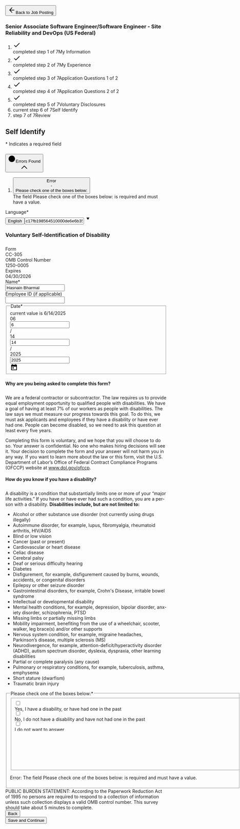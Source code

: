 <div data-automation-id="applyFlowPage" class="css-inhirh"><div class="css-1gemwd5"><div dir="ltr"><button type="button" data-automation-id="backToJobPosting" role="link" class="css-1sbi3kp"><span class="css-1p727v3"><svg xmlns="http://www.w3.org/2000/svg" width="24" height="24" class="wd-icon-arrow-left wd-icon" focusable="false" role="presentation" viewBox="0 0 24 24"><g fill-rule="evenodd" class="wd-icon-container"><path d="M13.436 5.263a.506.506 0 0 0-.003-.71l-.7-.701a.495.495 0 0 0-.71-.003l-7.779 7.777a.498.498 0 0 0-.144.352.48.48 0 0 0 .144.356l7.778 7.778a.506.506 0 0 0 .71-.003l.701-.7a.495.495 0 0 0 .003-.711l-5.702-5.703H19.36c.273 0 .5-.226.5-.505v-.99a.495.495 0 0 0-.5-.505H7.704l5.732-5.732z" class="wd-icon-fill"></path></g></svg></span><span class="css-pplshs">Back to Job Posting</span></button></div><h3 data-automation-id="jobTitleHeading" class="css-7yffhx">Senior Associate Software Engineer/Software Engineer - Site Reliability and DevOps (US Federal)</h3></div><div aria-label="Application Progress" class="css-nt23zb"><ol data-automation-id="progressBar" class="css-1r5uv2c"><li data-automation-id="progressBarCompletedStep" class="css-1dczh83"><div class="css-yjitp2"><div color="#0875E1" class="css-klnzhc"></div><div class="css-1rjq8gp"><div color="#0875E1" class="css-1ekvxz9"><span class="css-1jfvy9w"><svg xmlns="http://www.w3.org/2000/svg" width="24" height="24" class="wd-icon-check wd-icon" focusable="false" role="presentation" viewBox="0 0 24 24"><g fill-rule="evenodd" class="wd-icon-container"><path d="M8.657 15.85l10.26-10.26a.49.49 0 0 1 .703.01l.7.7a.495.495 0 0 1 .01.704L9.005 18.33a.488.488 0 0 1-.692.002L8.3 18.32l-4.946-4.946a.495.495 0 0 1 .003-.711l.7-.7a.507.507 0 0 1 .711-.004l3.889 3.89z" class="wd-icon-fill"></path></g></svg></span></div></div><div color="#0875E1" class="css-ddmw2m"></div></div><label aria-live="polite" class="css-vv2f43">completed step 1 of 7</label><label class="css-1u51z1n">My Information</label></li><li data-automation-id="progressBarCompletedStep" class="css-1dczh83"><div class="css-yjitp2"><div color="#0875E1" class="css-ddmw2m"></div><div class="css-1rjq8gp"><div color="#0875E1" class="css-1ekvxz9"><span class="css-1jfvy9w"><svg xmlns="http://www.w3.org/2000/svg" width="24" height="24" class="wd-icon-check wd-icon" focusable="false" role="presentation" viewBox="0 0 24 24"><g fill-rule="evenodd" class="wd-icon-container"><path d="M8.657 15.85l10.26-10.26a.49.49 0 0 1 .703.01l.7.7a.495.495 0 0 1 .01.704L9.005 18.33a.488.488 0 0 1-.692.002L8.3 18.32l-4.946-4.946a.495.495 0 0 1 .003-.711l.7-.7a.507.507 0 0 1 .711-.004l3.889 3.89z" class="wd-icon-fill"></path></g></svg></span></div></div><div color="#0875E1" class="css-ddmw2m"></div></div><label aria-live="polite" class="css-vv2f43">completed step 2 of 7</label><label class="css-1u51z1n">My Experience</label></li><li data-automation-id="progressBarCompletedStep" class="css-1dczh83"><div class="css-yjitp2"><div color="#0875E1" class="css-ddmw2m"></div><div class="css-1rjq8gp"><div color="#0875E1" class="css-1ekvxz9"><span class="css-1jfvy9w"><svg xmlns="http://www.w3.org/2000/svg" width="24" height="24" class="wd-icon-check wd-icon" focusable="false" role="presentation" viewBox="0 0 24 24"><g fill-rule="evenodd" class="wd-icon-container"><path d="M8.657 15.85l10.26-10.26a.49.49 0 0 1 .703.01l.7.7a.495.495 0 0 1 .01.704L9.005 18.33a.488.488 0 0 1-.692.002L8.3 18.32l-4.946-4.946a.495.495 0 0 1 .003-.711l.7-.7a.507.507 0 0 1 .711-.004l3.889 3.89z" class="wd-icon-fill"></path></g></svg></span></div></div><div color="#0875E1" class="css-ddmw2m"></div></div><label aria-live="polite" class="css-vv2f43">completed step 3 of 7</label><label class="css-1u51z1n">Application Questions 1 of 2</label></li><li data-automation-id="progressBarCompletedStep" class="css-1dczh83"><div class="css-yjitp2"><div color="#0875E1" class="css-ddmw2m"></div><div class="css-1rjq8gp"><div color="#0875E1" class="css-1ekvxz9"><span class="css-1jfvy9w"><svg xmlns="http://www.w3.org/2000/svg" width="24" height="24" class="wd-icon-check wd-icon" focusable="false" role="presentation" viewBox="0 0 24 24"><g fill-rule="evenodd" class="wd-icon-container"><path d="M8.657 15.85l10.26-10.26a.49.49 0 0 1 .703.01l.7.7a.495.495 0 0 1 .01.704L9.005 18.33a.488.488 0 0 1-.692.002L8.3 18.32l-4.946-4.946a.495.495 0 0 1 .003-.711l.7-.7a.507.507 0 0 1 .711-.004l3.889 3.89z" class="wd-icon-fill"></path></g></svg></span></div></div><div color="#0875E1" class="css-ddmw2m"></div></div><label aria-live="polite" class="css-vv2f43">completed step 4 of 7</label><label class="css-1u51z1n">Application Questions 2 of 2</label></li><li data-automation-id="progressBarCompletedStep" class="css-1dczh83"><div class="css-yjitp2"><div color="#0875E1" class="css-ddmw2m"></div><div class="css-1rjq8gp"><div color="#0875E1" class="css-1ekvxz9"><span class="css-1jfvy9w"><svg xmlns="http://www.w3.org/2000/svg" width="24" height="24" class="wd-icon-check wd-icon" focusable="false" role="presentation" viewBox="0 0 24 24"><g fill-rule="evenodd" class="wd-icon-container"><path d="M8.657 15.85l10.26-10.26a.49.49 0 0 1 .703.01l.7.7a.495.495 0 0 1 .01.704L9.005 18.33a.488.488 0 0 1-.692.002L8.3 18.32l-4.946-4.946a.495.495 0 0 1 .003-.711l.7-.7a.507.507 0 0 1 .711-.004l3.889 3.89z" class="wd-icon-fill"></path></g></svg></span></div></div><div color="#0875E1" class="css-ddmw2m"></div></div><label aria-live="polite" class="css-vv2f43">completed step 5 of 7</label><label class="css-1u51z1n">Voluntary Disclosures</label></li><li data-automation-id="progressBarActiveStep" class="css-1dczh83"><div class="css-yjitp2"><div color="#0875E1" class="css-ddmw2m"></div><div class="css-1rjq8gp"><div color="#0875E1" class="css-1me69os"></div></div><div color="#0875E1" class="css-fkn6a7"></div></div><label aria-live="polite" class="css-vv2f43">current step 6 of 7</label><label class="css-1uso8fp">Self Identify</label></li><li data-automation-id="progressBarInactiveStep" class="css-1dczh83"><div class="css-yjitp2"><div color="#0875E1" class="css-fkn6a7"></div><div class="css-1rjq8gp"><div class="css-1osnbx9"></div></div><div color="#0875E1" class="css-klnzhc"></div></div><label aria-live="polite" class="css-vv2f43">step 7 of 7</label><label class="css-1u51z1n">Review</label></li></ol></div><div class="css-1j489tx" style=""><div class="css-g7hkny"><h2 tabindex="-1" class="css-1ylcaf3">Self Identify</h2><div class="css-1qmlawl"><abbr class="css-f40pqd">*</abbr> Indicates a required field</div><div class="css-chz2yv"><div class="css-25csez"><h3 class="css-13jaz8d"><button aria-controls="q01w1d" aria-expanded="true" class="css-1m3mkpx"><div class="css-10bs8u2"><span class="css-1w6unsi"><svg xmlns="http://www.w3.org/2000/svg" width="24" height="24" class="wd-icon-exclamation-circle wd-icon" focusable="false" role="presentation" viewBox="0 0 24 24"><g fill-rule="evenodd" class="wd-icon-container"><circle cx="12" cy="12" r="9" class="wd-icon-background"></circle><path d="M12 2c5.523 0 10 4.476 10 10 0 5.523-4.476 10-10 10-5.523 0-10-4.476-10-10C2 6.477 6.476 2 12 2zm0 2a8 8 0 0 0-8 8 8 8 0 0 0 8 8 8 8 0 0 0 8-8 8 8 0 0 0-8-8z" class="wd-icon-fill"></path><path d="M12.495 7c.279 0 .505.233.505.503v5.994a.497.497 0 0 1-.505.503h-.99a.509.509 0 0 1-.505-.503V7.503c0-.278.214-.503.505-.503h.99zm0 10a.497.497 0 0 0 .505-.505v-.99a.497.497 0 0 0-.505-.505h-.99a.497.497 0 0 0-.505.505v.99c0 .279.214.505.505.505h.99z" class="wd-icon-accent"></path></g></svg></span>Errors Found</div><span class="css-xxckdt"><svg xmlns="http://www.w3.org/2000/svg" width="24" height="24" class="wd-icon-chevron-up wd-icon" focusable="false" role="presentation" viewBox="0 0 24 24"><g fill-rule="evenodd" class="wd-icon-container"><path fill-rule="nonzero" d="M20.857 14.657c.19.19.192.507-.002.7l-.747.749a.493.493 0 0 1-.7.001L12 8.696l-7.406 7.411a.499.499 0 0 1-.632.056l-.069-.057-.748-.748a.494.494 0 0 1 0-.701l8.505-8.512a.492.492 0 0 1 .7 0z" class="wd-icon-fill"></path></g></svg></span></button></h3><div id="q01w1d" class="css-9b1s2e"><div data-automation-id="errorHeading" class="css-1lxwves"><ol class="css-1mojtdp"><li value="1" class="css-1d12bji"><div class="css-1riajt"><button aria-describedby="hint301" class="css-tgkpvs"><span class="css-0">Error</span><div aria-hidden="true" class="css-1v2gbx6">-</div>Please check one of the boxes below:</button><div id="hint301" class="css-x5ugay">The field Please check one of the boxes below: is required and must have a value.</div></div></li></ol></div></div></div></div><div data-automation-id="applyFlowSelfIdentifyPage"><div role="group" aria-labelledby="selfIdentifiedDisabilityData-section"><div data-fkit-id="selfIdentifiedDisabilityData--null" class="css-1obf64m"><div lang="en-US"><div data-automation-id="formField-disabilityForm" data-fkit-id="selfIdentifiedDisabilityData--disabilityForm" class="css-7t35fz"><label for="selfIdentifiedDisabilityData--disabilityForm" class="css-1ud5i8o"><span>Language<abbr aria-hidden="true" class="css-1fc83zd">*</abbr></span></label><div class="css-15rz5ap"><div style="width: 100%; max-width: 344px; min-width: 280px;"><div class="css-12zup1l"><button aria-haspopup="listbox" type="button" value="c17fb198564510000de6e6b35bb80000" aria-label="Language English Required" name="disabilityForm" id="selfIdentifiedDisabilityData--disabilityForm" class="css-5bqb1n">English</button><input type="text" class="css-77hcv" value="c17fb198564510000de6e6b35bb80000"><span class="menu-icon css-gvnnq4"><svg xmlns="http://www.w3.org/2000/svg" width="24" height="24" class="wd-icon-caret-down-small wd-icon" focusable="false" role="presentation" viewBox="0 0 24 24"><g fill-rule="evenodd" class="wd-icon-container"><path d="M12.288 15.866c.117.18.31.177.424 0l4.235-6.538c.116-.18.034-.328-.176-.328H8.229c-.214 0-.29.15-.176.328l4.235 6.538z" class="wd-icon-fill"></path></g></svg></span></div></div><div class="css-18szrho"></div></div></div><h3 class="css-1c2ie72" style="padding-bottom: 8px;">Voluntary Self-Identification of Disability</h3><div class="css-7t35fz"><label for="formNumber" class="css-1ud5i8o">Form</label><div class="css-233int"><span id="formNumber" class="css-1ccsoih">CC-305</span></div></div><div class="css-7t35fz"><label for="ombControlNumber" class="css-1ud5i8o">OMB Control Number</label><div class="css-233int"><span id="ombControlNumber" class="css-1ccsoih">1250-0005</span></div></div><div class="css-7t35fz"><label for="expirationDate" class="css-1ud5i8o">Expires</label><div class="css-233int"><span id="expirationDate" class="css-1ccsoih">04/30/2026</span></div></div><div data-automation-id="formField-name" data-fkit-id="selfIdentifiedDisabilityData--name" class="css-7t35fz"><label for="selfIdentifiedDisabilityData--name" class="css-1ud5i8o"><span>Name<abbr aria-hidden="true" class="css-1fc83zd">*</abbr></span></label><div class="css-15rz5ap"><div style="width: 100%; max-width: 344px; min-width: 280px;"><input type="text" id="selfIdentifiedDisabilityData--name" name="name" aria-required="true" class="css-kohepr" value="Hasnain Bharmal"></div><div class="css-18szrho"></div></div></div><div data-automation-id="formField-employeeId" data-fkit-id="selfIdentifiedDisabilityData--employeeId" class="css-7t35fz"><label for="selfIdentifiedDisabilityData--employeeId" class="css-1ud5i8o">Employee ID (if applicable)</label><div class="css-15rz5ap"><div style="width: 100%; max-width: 344px; min-width: 280px;"><input type="text" id="selfIdentifiedDisabilityData--employeeId" name="employeeId" aria-required="false" class="css-kohepr" value=""></div><div class="css-18szrho"></div></div></div><div data-automation-id="formField-dateSignedOn" data-fkit-id="selfIdentifiedDisabilityData--dateSignedOn" class="css-gvoll6"><fieldset class="css-fp1gzn"><legend><label id="label302" class="css-1ud5i8o"><span>Date<abbr aria-hidden="true" class="css-1fc83zd">*</abbr></span></label></legend><div class="css-233int"><div><div aria-hidden="true" id="helpText-selfIdentifiedDisabilityData--dateSignedOn" class="css-i19yjz">current value is 6/14/2025</div><div id="selfIdentifiedDisabilityData--dateSignedOn" aria-labelledby="hiddenDateValueId-selfIdentifiedDisabilityData--dateSignedOn" role="group" data-automation-id="dateInputWrapper" class="css-14lnbwh"><div tabindex="-1" class="css-16gtr0q"><div class="css-16fr0y2" id="selfIdentifiedDisabilityData--dateSignedOn-dateSectionMonth" tabindex="-1"><div aria-hidden="true" id="selfIdentifiedDisabilityData--dateSignedOn-dateSectionMonth-display" data-automation-id="dateSectionMonth-display" class="css-yezobt">06</div><input role="spinbutton" aria-describedby="helpText-selfIdentifiedDisabilityData--dateSignedOn" aria-label="Month" aria-valuemax="12" aria-valuemin="1" aria-valuetext="6" id="selfIdentifiedDisabilityData--dateSignedOn-dateSectionMonth-input" data-automation-id="dateSectionMonth-input" class="css-72im0m" value="6" aria-valuenow="6"></div><div class="css-glihkz">/</div><div class="css-16fr0y2" id="selfIdentifiedDisabilityData--dateSignedOn-dateSectionDay" tabindex="0"><div aria-hidden="true" id="selfIdentifiedDisabilityData--dateSignedOn-dateSectionDay-display" data-automation-id="dateSectionDay-display" class="css-yezobt">14</div><input role="spinbutton" aria-label="Day" aria-valuemax="31" aria-valuemin="1" aria-valuetext="14" id="selfIdentifiedDisabilityData--dateSignedOn-dateSectionDay-input" data-automation-id="dateSectionDay-input" class="css-72im0m" value="14" tabindex="-1" aria-valuenow="14"></div><div class="css-glihkz">/</div><div class="css-16ij98c" id="selfIdentifiedDisabilityData--dateSignedOn-dateSectionYear" tabindex="0"><div aria-hidden="true" id="selfIdentifiedDisabilityData--dateSignedOn-dateSectionYear-display" data-automation-id="dateSectionYear-display" class="css-yezobt">2025</div><input role="spinbutton" aria-label="Year" aria-valuemax="9999" aria-valuemin="1" aria-valuetext="2025" id="selfIdentifiedDisabilityData--dateSignedOn-dateSectionYear-input" tabindex="-1" data-automation-id="dateSectionYear-input" class="css-72im0m" value="2025" aria-valuenow="2025"></div></div><div aria-label="Calendar" aria-describedby="" data-automation-id="dateIcon" role="button" tabindex="0" class="css-hdh0bo"><span class="css-8qepr6"><svg xmlns="http://www.w3.org/2000/svg" width="24" height="24" class="wd-icon-calendar wd-icon" focusable="false" role="presentation" viewBox="0 0 24 24"><g fill-rule="evenodd" class="wd-icon-container"><path d="M4 5h16v4H4z" class="wd-icon-background"></path><path d="M3 9.467V4.991C3 4.444 3.445 4 3.993 4H6V2.495C6 2.222 6.214 2 6.505 2h.99c.279 0 .505.216.505.495V4h8V2.495c0-.273.214-.495.505-.495h.99c.279 0 .505.216.505.495V4h2.007c.548 0 .993.451.993.99V20.066c0 .47-.368.86-.854.925a.995.995 0 0 1-.14.01H3.994a1 1 0 0 1-.176-.016c-.465-.08-.817-.46-.817-.919V9.467zM5 10v9h14v-9H5zm2.49 6a.488.488 0 0 1-.49-.49v-3.02c0-.27.215-.49.49-.49h3.02c.27 0 .49.215.49.49v3.02c0 .27-.215.49-.49.49H7.49zM5 6v2h14V6H5z" class="wd-icon-fill"></path></g></svg></span></div></div><div hidden="" id="helpText-selfIdentifiedDisabilityData--dateSignedOn">use right and left arrows to navigate spin buttons</div></div><div class="css-0"></div></div></fieldset></div><div class="css-i3pbo"><h4 class="css-1jmq48b" style="padding-bottom: 8px;">Why are you being asked to complete this form?</h4><div class="css-1xmx5k5"><div data-automation-id="richText" class="css-1rdwyhm">We are a federal contractor or subcontractor. The law requires us to provide equal employment opportunity to qualified people with disabilities. We have a goal of having at least 7% of our workers as people with disabilities. The law says we must measure our progress towards this goal. To do this, we must ask applicants and employees if they have a disability or have ever had one. People can become disabled, so we need to ask this question at least every five years.

Completing this form is voluntary, and we hope that you will choose to do so. Your answer is confidential. No one who makes hiring decisions will see it. Your decision to complete the form and your answer will not harm you in any way. If you want to learn more about the law or this form, visit the U.S. Department of Labor’s Office of Federal Contract Compliance Programs (OFCCP) website at <a href="https://www.dol.gov/ofccp" target="_blank" rel="noopener noreferrer">www.dol.gov/ofccp</a>.</div></div></div><div class="css-i3pbo"><h4 class="css-1jmq48b" style="padding-bottom: 8px;">How do you know if you have a disability?</h4><div class="css-1xmx5k5"><div data-automation-id="richText" class="css-1wx38f7">A disability is a condition that substantially limits one or more of your “major life activities.” If you have or have ever had such a condition, you are a person with a disability. <b>Disabilities include, but are not limited to:</b>

<ul><li>Alcohol or other substance use disorder (not currently using drugs illegally)</li><li>Autoimmune disorder, for example, lupus, fibromyalgia, rheumatoid arthritis, HIV/AIDS</li><li>Blind or low vision</li><li>Cancer (past or present)</li><li>Cardiovascular or heart disease</li><li>Celiac disease</li><li>Cerebral palsy</li><li>Deaf or serious difficulty hearing</li><li>Diabetes</li><li>Disfigurement, for example, disfigurement caused by burns, wounds, accidents, or congenital disorders</li><li>Epilepsy or other seizure disorder</li><li>Gastrointestinal disorders, for example, Crohn's Disease, irritable bowel syndrome</li><li>Intellectual or developmental disability</li><li>Mental health conditions, for example, depression, bipolar disorder, anxiety disorder, schizophrenia, PTSD</li><li>Missing limbs or partially missing limbs</li><li>Mobility impairment, benefiting from the use of a wheelchair, scooter, walker, leg brace(s) and/or other supports</li><li>Nervous system condition, for example, migraine headaches, Parkinson’s disease, multiple sclerosis (MS)</li><li>Neurodivergence, for example,<span style="word-break: break-all; word-wrap: break-word; display: inline; text-decoration: inherit;"> attention-deficit/hyperactivity</span> disorder (ADHD), autism spectrum disorder, dyslexia, dyspraxia, other learning disabilities</li><li>Partial or complete paralysis (any cause)</li><li>Pulmonary or respiratory conditions, for example, tuberculosis, asthma, emphysema</li><li>Short stature (dwarfism)</li><li>Traumatic brain injury</li></ul></div></div></div><div data-automation-id="formField-disabilityStatus" data-fkit-id="selfIdentifiedDisabilityData--disabilityStatus" class="css-gvoll6"><fieldset class="css-1s9yhc"><legend><label id="label303" class="css-1ud5i8o"><span>Please check one of the boxes below:<abbr aria-hidden="true" class="css-1fc83zd">*</abbr></span></label></legend><div class="css-15rz5ap"><div style="width: 100%; max-width: 704px; min-width: 280px;"><span data-automation-id="631255388-rows_3"><fieldset data-automation-id="disabilityStatus-CheckboxGroup" id="selfIdentifiedDisabilityData--disabilityStatus" aria-required="true" class="css-a2xdfh" style="position: relative;" aria-describedby="error1-selfIdentifiedDisabilityData--disabilityStatus" aria-invalid="true"><div style="overflow: visible; height: 96px; width: 0px;"><div aria-label="grid" aria-readonly="true" class="ReactVirtualized__Grid ReactVirtualized__List" role="grid" tabindex="0" style="box-sizing: content-box; direction: ltr; position: relative; width: 680px; will-change: transform; overflow: hidden;"><div class="ReactVirtualized__Grid__innerScrollContainer" role="rowgroup" style="width: auto; height: 96px; max-width: 680px; max-height: 96px; overflow: hidden; position: relative;"><div role="row" style="height: 32px; left: 0px; position: absolute; top: 0px; width: 100%;"><div role="cell"><div class="css-1utp272"><div class="css-d3pjdr"><input id="64cbff5f364f10000ae7a421cf210000-disabilityStatus" type="checkbox" aria-checked="false" aria-required="true" class="css-12h9wd9"><span class="css-15ws53q"></span><div class="css-1ikf28c"><div class="css-wwg2k6"></div></div></div><label cursor="pointer" for="64cbff5f364f10000ae7a421cf210000-disabilityStatus" class="css-1ew7hmu">Yes, I have a disability, or have had one in the past</label></div></div></div><div role="row" style="height: 32px; left: 0px; position: absolute; top: 32px; width: 100%;"><div role="cell"><div class="css-1utp272"><div class="css-d3pjdr"><input id="64cbff5f364f10000aeec521b4ec0000-disabilityStatus" type="checkbox" aria-checked="false" aria-required="true" class="css-12h9wd9"><span class="css-15ws53q"></span><div class="css-1ikf28c"><div class="css-wwg2k6"></div></div></div><label cursor="pointer" for="64cbff5f364f10000aeec521b4ec0000-disabilityStatus" class="css-1ew7hmu">No, I do not have a disability and have not had one in the past</label></div></div></div><div role="row" style="height: 32px; left: 0px; position: absolute; top: 64px; width: 100%;"><div role="cell"><div class="css-1utp272"><div class="css-d3pjdr"><input id="64cbff5f364f10000af3af293a050000-disabilityStatus" type="checkbox" aria-checked="false" aria-required="true" class="css-12h9wd9"><span class="css-15ws53q"></span><div class="css-1ikf28c"><div class="css-wwg2k6"></div></div></div><label cursor="pointer" for="64cbff5f364f10000af3af293a050000-disabilityStatus" class="css-1ew7hmu">I do not want to answer</label></div></div></div></div></div></div><div class="resize-triggers"><div class="expand-trigger"><div style="width: 703px; height: 113px;"></div></div><div class="contract-trigger"></div></div></fieldset></span></div><div class="css-1r7c0fg"><p id="error1-selfIdentifiedDisabilityData--disabilityStatus" data-automation-id="inputAlert" class="css-1d876r2"><span class="css-12vmz5i">Error: </span>The field Please check one of the boxes below: is required and must have a value.</p></div></div></fieldset></div><div class="css-1xmx5k5"><div data-automation-id="richText" class="css-1wx38f7">PUBLIC BURDEN STATEMENT:  According to the Paperwork Reduction Act of 1995 no persons are required to respond to a collection of information unless such collection displays a valid OMB control number. This survey should take about 5 minutes to complete.</div></div></div></div></div></div></div><div data-automation-id="pageFooter" class="css-6zr5c"><div class="css-b3pn3b"><div class="css-b3pn3b"><button class="css-1icuym9" data-automation-id="pageFooterBackButton" font-size="14" height="40">Back</button></div></div><div class="css-apepos"></div><div class="css-b3pn3b"><div class="css-b3pn3b"><button class="css-1cgcsv0" data-automation-id="pageFooterNextButton" font-size="14" height="40">Save and Continue</button></div></div></div></div></div>